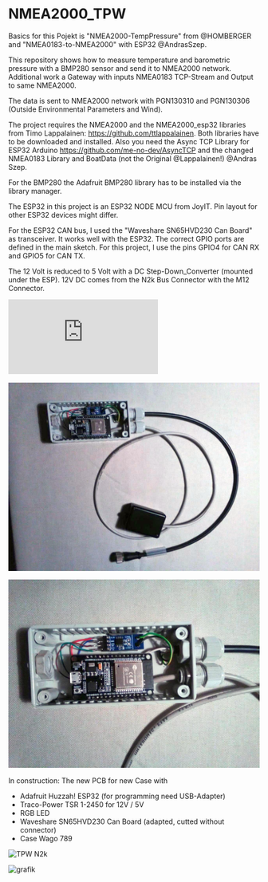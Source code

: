 # NMEA2000_TPW

Basics for this Pojekt is "NMEA2000-TempPressure" from @HOMBERGER and "NMEA0183-to-NMEA2000" with ESP32 @AndrasSzep.

This repository shows how to measure temperature and barometric pressure with a BMP280 sensor and send it to NMEA2000 network.
Additional work a Gateway with inputs NMEA0183 TCP-Stream and Output to same NMEA2000.

The data is sent to NMEA2000 network with PGN130310 and PGN130306 (Outside Environmental Parameters and Wind).

The project requires the NMEA2000 and the NMEA2000_esp32 libraries from Timo Lappalainen: https://github.com/ttlappalainen. Both libraries have to be downloaded and installed.
Also you need the Async TCP Library for ESP32 Arduino https://github.com/me-no-dev/AsyncTCP and the changed NMEA0183 Library and BoatData (not the Original @Lappalainen!) @Andras Szep.

For the BMP280 the Adafruit BMP280 library has to be installed via the library manager.

The ESP32 in this project is an ESP32 NODE MCU from JoyIT. Pin layout for other ESP32 devices might differ.

For the ESP32 CAN bus, I used the "Waveshare SN65HVD230 Can Board" as transceiver. It works well with the ESP32. The correct GPIO ports are defined in the main sketch. For this project, I use the pins GPIO4 for CAN RX and GPIO5 for CAN TX.

The 12 Volt is reduced to 5 Volt with a DC Step-Down_Converter (mounted under the ESP). 12V DC comes from the N2k Bus Connector with the M12 Connector.

![Schaltplan PDF](https://github.com/gerryvel/Abraxas_TP/blob/master/ESP32%20Bootselektronik.pdf)

![Schematics](https://github.com/gerryvel/Abraxas_TP/blob/master/photo_2020-10-10_19-02-31.jpg)

![Schematics](https://github.com/gerryvel/Abraxas_TP/blob/master/photo_2020-10-10_19-02-35.jpg)

In construction: The new PCB for new Case with
- Adafruit Huzzah! ESP32 (for programming need USB-Adapter)
- Traco-Power TSR 1-2450 for 12V / 5V
- RGB LED 
- Waveshare SN65HVD230 Can Board (adapted, cutted without connector)
- Case Wago 789

![TPW N2k](https://user-images.githubusercontent.com/17195231/201548865-527490c7-9898-4cfb-8c67-161541537aac.jpg)

![grafik](https://user-images.githubusercontent.com/17195231/227721635-994e5d76-131b-49b2-9e4c-9c372bde4454.png)

